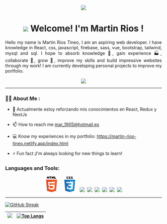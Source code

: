 <div id="header" align="center">
    <img src="https://media4.giphy.com/media/12PLLVj8yWTPgI/giphy.gif?cid=ecf05e476gek7cuew4f1glqz7jctuugw5jrhd1k9gbuug1fz&rid=giphy.gif&ct=g" width="200" />
    <h1><img src="https://camo.githubusercontent.com/e8e7b06ecf583bc040eb60e44eb5b8e0ecc5421320a92929ce21522dbc34c891/68747470733a2f2f6d656469612e67697068792e636f6d2f6d656469612f6876524a434c467a6361737252346961377a2f67697068792e676966" width="40"> Welcome! I'm <strong>Martin Rios !</strong></h1>
    <p align="justify">Hello my name is Martin Rios Tineo, I am an aspiring web developer. I have knowledge in React, css, javascript, firebase, sass, vue, bootstrap, tailwind, mysql and sql. I hope to absorb knowledge 🧠, gain experience 🏭, collaborate 🤝, grow 🌱, improve my skills and build impressive websites through my work! I am currently developing personal projects to improve my portfolio. </p>
    <img align="center" src="https://img.shields.io/badge/Profile%20views-322-blue">
</div>


----

### 👨‍💻 About Me :
- 🌱 Actualmente estoy reforzando mis conocimientos en React, Redux y NextJs

- 📫 How to reach me mar_1905@hotmail.es

- 💻 Know my experiences in my portfolio: https://martin-rios-tineo.netlify.app/index.html

- ⚡ Fun fact ¡I'm always looking for new things to learn!

<h3>Languages and Tools:</h3>

<div align="center">
    <div>
    <img src="https://raw.githubusercontent.com/github/explore/78df643247d429f6cc873026c0622819ad797942/topics/html/html.png" width="50" title="HTML5" alt="HTML" height="50"/>&nbsp;
    <img src="https://raw.githubusercontent.com/github/explore/78df643247d429f6cc873026c0622819ad797942/topics/css/css.png" width="50">&nbsp;
    <img src="https://logos-download.com/wp-content/uploads/2016/09/Sass_logo.png" width="50">&nbsp;
    <img src="https://upload.wikimedia.org/wikipedia/commons/thumb/a/a7/React-icon.svg/2300px-React-icon.svg.png" width="50">&nbsp;
    <img src="https://d33wubrfki0l68.cloudfront.net/0834d0215db51e91525a25acf97433051f280f2f/c30f5/img/redux.svg" width="50">&nbsp;
    <img src=" https://getbootstrap.com/docs/5.3/assets/brand/bootstrap-logo-shadow.png" width="50">&nbsp;
    <img src="https://upload.wikimedia.org/wikipedia/commons/thumb/d/d5/Tailwind_CSS_Logo.svg/2048px-Tailwind_CSS_Logo.svg.png" width="50">&nbsp;
    <img src="https://upload.wikimedia.org/wikipedia/commons/thumb/9/95/Vue.js_Logo_2.svg/768px-Vue.js_Logo_2.svg.png?20170919082558" width="50">&nbsp;
    </div>
</div>

---




[![GitHub Streak](https://github-readme-streak-stats.herokuapp.com?user=Maxsoll159&theme=radical&hide_border=true&date_format=M%20j%5B%2C%20Y%5D)](https://git.io/streak-stats)



| <img src="https://camo.githubusercontent.com/386e1a6cd3d81f99bbe5584123517770aaaf403dce6bd4077bc2f0ecf18bfc29/68747470733a2f2f6769746875622d726561646d652d73746174732e76657263656c2e6170702f6170693f757365726e616d653d616e7572616768617a72612673686f775f69636f6e733d7472756526686964653d636f6e74726962732c7072732663616368655f7365636f6e64733d3836343030267468656d653d7472616e73706172656e74" />      | [![Top Langs](https://github-readme-stats.vercel.app/api/top-langs/?username=anuraghazra&layout=compact)](https://github.com/anuraghazra/github-readme-stats)|
|-------------------|-------------|

